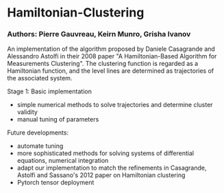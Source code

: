 # Hamiltonian-Clustering

### Authors: Pierre Gauvreau, Keirn Munro, Grisha Ivanov

An implementation of the algorithm proposed by Daniele Casagrande and Alessandro 
Astolfi in their 2008 paper "A Hamiltonian-Based Algorithm for Measurements 
Clustering". The clustering function is regarded as a Hamiltonian function, 
and the level lines are determined as trajectories of the associated system.

Stage 1: Basic implementation
- simple numerical methods to solve trajectories and determine cluster
validity
- manual tuning of parameters

Future developments:
- automate tuning
- more sophisticated methods for solving systems of differential
equations, numerical integration
- adapt our implementation to match the refinements in Casagrande, Astolfi and 
Sassano's 2012 paper on Hamiltonian clustering
- Pytorch tensor deployment
